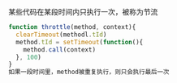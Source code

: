 某些代码在某段时间内只执行一次，被称为节流

```js
function throttle(method, context){
  clearTimeout(methodl.tId)
  method.tId = setTimeout(function(){
    method.call(context)
  }, 100)
}
如果一段时间里，method被重复执行，则只会执行最后一次
```

